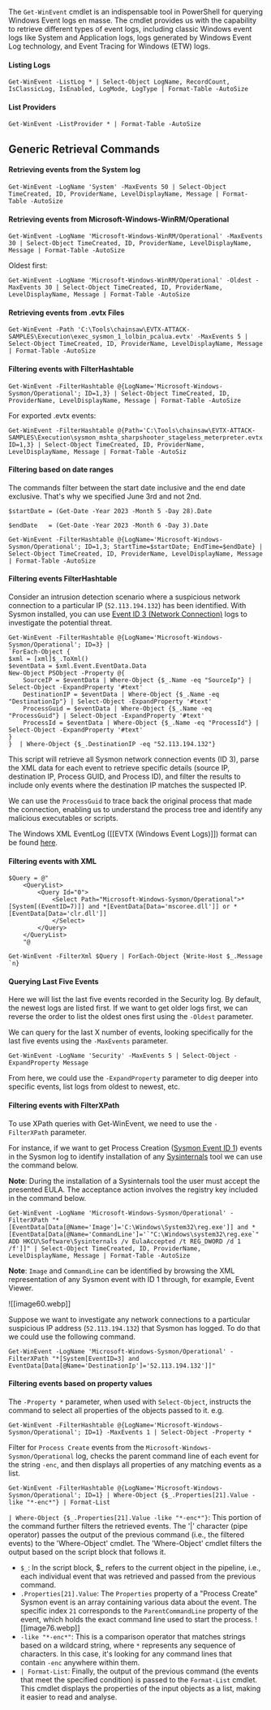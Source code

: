 The `Get-WinEvent` cmdlet is an indispensable tool in PowerShell for querying Windows Event logs en masse. The cmdlet provides us with the capability to retrieve different types of event logs, including classic Windows event logs like System and Application logs, logs generated by Windows Event Log technology, and Event Tracing for Windows (ETW) logs.

#### Listing Logs

```powershell-session
Get-WinEvent -ListLog * | Select-Object LogName, RecordCount, IsClassicLog, IsEnabled, LogMode, LogType | Format-Table -AutoSize
```

#### List Providers

```powershell-session
Get-WinEvent -ListProvider * | Format-Table -AutoSize
```

## Generic Retrieval Commands

#### Retrieving events from the System log

```powershell-session
Get-WinEvent -LogName 'System' -MaxEvents 50 | Select-Object TimeCreated, ID, ProviderName, LevelDisplayName, Message | Format-Table -AutoSize
```

#### Retrieving events from Microsoft-Windows-WinRM/Operational

```powershell-session
Get-WinEvent -LogName 'Microsoft-Windows-WinRM/Operational' -MaxEvents 30 | Select-Object TimeCreated, ID, ProviderName, LevelDisplayName, Message | Format-Table -AutoSize
```

Oldest first:

```powershell-session
Get-WinEvent -LogName 'Microsoft-Windows-WinRM/Operational' -Oldest -MaxEvents 30 | Select-Object TimeCreated, ID, ProviderName, LevelDisplayName, Message | Format-Table -AutoSize
```

#### Retrieving events from .evtx Files

```powershell-session
Get-WinEvent -Path 'C:\Tools\chainsaw\EVTX-ATTACK-SAMPLES\Execution\exec_sysmon_1_lolbin_pcalua.evtx' -MaxEvents 5 | Select-Object TimeCreated, ID, ProviderName, LevelDisplayName, Message | Format-Table -AutoSize
```

#### Filtering events with FilterHashtable

```powershell-session
Get-WinEvent -FilterHashtable @{LogName='Microsoft-Windows-Sysmon/Operational'; ID=1,3} | Select-Object TimeCreated, ID, ProviderName, LevelDisplayName, Message | Format-Table -AutoSize
```

For exported .evtx events:

```powershell-session
Get-WinEvent -FilterHashtable @{Path='C:\Tools\chainsaw\EVTX-ATTACK-SAMPLES\Execution\sysmon_mshta_sharpshooter_stageless_meterpreter.evtx'; ID=1,3} | Select-Object TimeCreated, ID, ProviderName, LevelDisplayName, Message | Format-Table -AutoSiz
```

#### Filtering based on date ranges

The commands filter between the start date inclusive and the end date exclusive. That's why we specified June 3rd and not 2nd.

```powershell-session
$startDate = (Get-Date -Year 2023 -Month 5 -Day 28).Date
```
```
$endDate   = (Get-Date -Year 2023 -Month 6 -Day 3).Date
```
```
Get-WinEvent -FilterHashtable @{LogName='Microsoft-Windows-Sysmon/Operational'; ID=1,3; StartTime=$startDate; EndTime=$endDate} | Select-Object TimeCreated, ID, ProviderName, LevelDisplayName, Message | Format-Table -AutoSize
```

#### Filtering events FilterHashtable

Consider an intrusion detection scenario where a suspicious network connection to a particular IP (`52.113.194.132`) has been identified. With Sysmon installed, you can use [Event ID 3 (Network Connection)](https://www.ultimatewindowssecurity.com/securitylog/encyclopedia/event.aspx?eventid=90003) logs to investigate the potential threat.

```powershell-session
Get-WinEvent -FilterHashtable @{LogName='Microsoft-Windows-Sysmon/Operational'; ID=3} |
`ForEach-Object {
$xml = [xml]$_.ToXml()
$eventData = $xml.Event.EventData.Data
New-Object PSObject -Property @{
    SourceIP = $eventData | Where-Object {$_.Name -eq "SourceIp"} | Select-Object -ExpandProperty '#text'
    DestinationIP = $eventData | Where-Object {$_.Name -eq "DestinationIp"} | Select-Object -ExpandProperty '#text'
    ProcessGuid = $eventData | Where-Object {$_.Name -eq "ProcessGuid"} | Select-Object -ExpandProperty '#text'
    ProcessId = $eventData | Where-Object {$_.Name -eq "ProcessId"} | Select-Object -ExpandProperty '#text'
}
}  | Where-Object {$_.DestinationIP -eq "52.113.194.132"}
```

This script will retrieve all Sysmon network connection events (ID 3), parse the XML data for each event to retrieve specific details (source IP, destination IP, Process GUID, and Process ID), and filter the results to include only events where the destination IP matches the suspected IP.

We can use the `ProcessGuid` to trace back the original process that made the connection, enabling us to understand the process tree and identify any malicious executables or scripts.

The Windows XML EventLog ([[EVTX (Windows Event Logs)]]) format can be found [here](https://github.com/libyal/libevtx/blob/main/documentation/Windows%20XML%20Event%20Log%20(EVTX).asciidoc).

#### Filtering events with XML 

```powershell-session
$Query = @"
	<QueryList>
		<Query Id="0">
			<Select Path="Microsoft-Windows-Sysmon/Operational">*[System[(EventID=7)]] and *[EventData[Data='mscoree.dll']] or *[EventData[Data='clr.dll']]
			</Select>
		</Query>
	</QueryList>
	"@
```
```powershell-session
Get-WinEvent -FilterXml $Query | ForEach-Object {Write-Host $_.Message `n}
```

#### Querying Last Five Events

Here we will list the last five events recorded in the Security log. By default, the newest logs are listed first. If we want to get older logs first, we can reverse the order to list the oldest ones first using the `-Oldest` parameter.

We can query for the last X number of events, looking specifically for the last five events using the `-MaxEvents` parameter.

```powershell-session
Get-WinEvent -LogName 'Security' -MaxEvents 5 | Select-Object -ExpandProperty Message
```

From here, we could use the `-ExpandProperty` parameter to dig deeper into specific events, list logs from oldest to newest, etc.


#### Filtering events with FilterXPath

To use XPath queries with Get-WinEvent, we need to use the `-FilterXPath` parameter.

For instance, if we want to get Process Creation ([Sysmon Event ID 1](https://www.ultimatewindowssecurity.com/securitylog/encyclopedia/event.aspx?eventid=90001)) events in the Sysmon log to identify installation of any [Sysinternals](https://learn.microsoft.com/en-us/sysinternals/) tool we can use the command below. 

**Note**: During the installation of a Sysinternals tool the user must accept the presented EULA. The acceptance action involves the registry key included in the command below.

```powershell-session
Get-WinEvent -LogName 'Microsoft-Windows-Sysmon/Operational' -FilterXPath "*[EventData[Data[@Name='Image']='C:\Windows\System32\reg.exe']] and *[EventData[Data[@Name='CommandLine']='`"C:\Windows\system32\reg.exe`" ADD HKCU\Software\Sysinternals /v EulaAccepted /t REG_DWORD /d 1 /f']]" | Select-Object TimeCreated, ID, ProviderName, LevelDisplayName, Message | Format-Table -AutoSize
```

**Note**: `Image` and `CommandLine` can be identified by browsing the XML representation of any Sysmon event with ID 1 through, for example, Event Viewer.

![[image60.webp]]

Suppose we want to investigate any network connections to a particular suspicious IP address (`52.113.194.132`) that Sysmon has logged. To do that we could use the following command.

```powershell-session
Get-WinEvent -LogName 'Microsoft-Windows-Sysmon/Operational' -FilterXPath "*[System[EventID=3] and EventData[Data[@Name='DestinationIp']='52.113.194.132']]"
```


#### Filtering events based on property values

The `-Property *` parameter, when used with `Select-Object`, instructs the command to select all properties of the objects passed to it. e.g.

```powershell-session
Get-WinEvent -FilterHashtable @{LogName='Microsoft-Windows-Sysmon/Operational'; ID=1} -MaxEvents 1 | Select-Object -Property *
```

Filter for `Process Create` events from the `Microsoft-Windows-Sysmon/Operational` log, checks the parent command line of each event for the string `-enc`, and then displays all properties of any matching events as a list.

```powershell-session
Get-WinEvent -FilterHashtable @{LogName='Microsoft-Windows-Sysmon/Operational'; ID=1} | Where-Object {$_.Properties[21].Value -like "*-enc*"} | Format-List
```

`| Where-Object {$_.Properties[21].Value -like "*-enc*"}`: This portion of the command further filters the retrieved events. The '|' character (pipe operator) passes the output of the previous command (i.e., the filtered events) to the 'Where-Object' cmdlet. The 'Where-Object' cmdlet filters the output based on the script block that follows it.

- `$_`: In the script block, $_ refers to the current object in the pipeline, i.e., each individual event that was retrieved and passed from the previous command.
- `.Properties[21].Value`: The `Properties` property of a "Process Create" Sysmon event is an array containing various data about the event. The specific index `21` corresponds to the `ParentCommandLine` property of the event, which holds the exact command line used to start the process.
![[image76.webp]]
- `-like "*-enc*"`: This is a comparison operator that matches strings based on a wildcard string, where `*` represents any sequence of characters. In this case, it's looking for any command lines that contain `-enc` anywhere within them.
- `| Format-List`: Finally, the output of the previous command (the events that meet the specified condition) is passed to the `Format-List` cmdlet. This cmdlet displays the properties of the input objects as a list, making it easier to read and analyse.